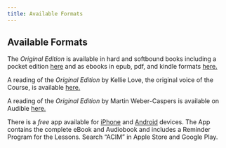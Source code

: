 ```yaml
---
title: Available Formats
---
```


<h2 class="ui header">
  Available Formats
</h2>

The *Original Edition* is available in hard and softbound books including
a pocket edition <a href="https://www.jcim.net/acim-books/"
target="_blank">here</a> and as ebooks in epub, pdf, and kindle formats
<a href="https://www.jcim.net/acim-ebooks/" target="_blank">here.</a>

A reading of the *Original Edition* by Kellie Love, the original voice
of the Course, is available <a
href="https://www.jcim.net/love-productions-acim-audio-book/"
target="_blank">here.</a>

A reading of the *Original Edition* by Martin Weber-Caspers is available
on Audible <a href="https://www.jcim.net/acim-audiobook-on-audible/"
target="_blank">here.</a>


There is a *free* app available for <a
href="https://www.jcim.net/acim-oe-app-ios/" target="_blank">iPhone</a>
and <a href="https://www.jcim.net/acim-oe-app-android/"
target="_blank">Android</a> devices. The App contains the complete eBook
and Audiobook and includes a Reminder Program for the Lessons. Search
“ACIM” in Apple Store and Google Play.

